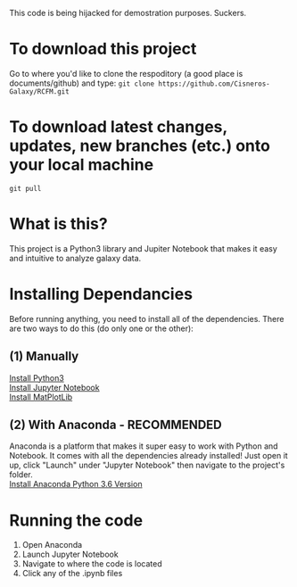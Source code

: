 This code is being hijacked for demostration purposes.
Suckers.

# To download this project

Go to where you'd like to clone the respoditory (a good place is documents/github) and type:
`git clone https://github.com/Cisneros-Galaxy/RCFM.git`

# To download latest changes, updates, new branches (etc.) onto your local machine

`git pull`
# What is this?

This project is a Python3 library and Jupiter Notebook that makes it easy and intuitive to analyze galaxy data.

# Installing Dependancies

Before running anything, you need to install all of the dependencies. There are two ways to do this (do only one or the other):

## (1) Manually

[Install Python3](https://www.python.org/downloads/)  
 [Install Jupyter Notebook](http://jupyter.org/install)  
 [Install MatPlotLib](https://matplotlib.org/faq/installing_faq.html)

## (2) With Anaconda - RECOMMENDED

Anaconda is a platform that makes it super easy to work with Python and Notebook. It comes with all the dependencies already installed! Just open it up, click "Launch" under "Jupyter Notebook" then navigate to the project's folder.  
 [Install Anaconda Python 3.6 Version](https://matplotlib.org/faq/installing_faq.html)
# Running the code

1. Open Anaconda
2. Launch Jupyter Notebook
3. Navigate to where the code is located
4. Click any of the .ipynb files
